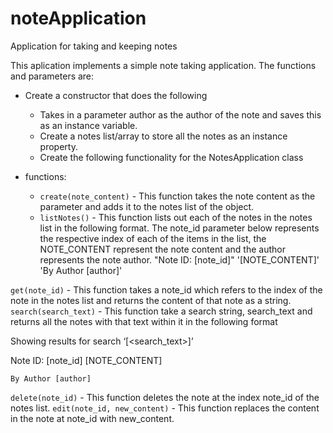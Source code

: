 # noteApplication
Application for taking and keeping notes

This aplication implements a simple note taking application. The functions and parameters are:

- Create a constructor that does the following
    * Takes in a parameter author as the author of the note and saves this as an instance variable.
    * Create a notes list/array to store all the notes as an instance property.
    * Create the following functionality for the NotesApplication class

- functions:
    * `create(note_content)` - This function takes the note content as the parameter and adds it to the notes list of the object.
    * `listNotes()` - This function lists out each of the notes in the notes list in the following format. The note_id parameter below represents the respective index of each of the items in the list, the NOTE_CONTENT represent the note content and the author represents the note author.
	    "Note ID: [note_id]"
	    '[NOTE_CONTENT]'
	    'By Author [author]'
	
`get(note_id)` - This function takes a note_id which refers to the index of the note in the notes list and returns the content of that note as a string.
`search(search_text)` - This function take a search string, search_text and returns all the notes with that text within it in the following format

Showing results for search ‘[<search_text>]’

Note ID: [note_id]
	[NOTE_CONTENT]

	By Author [author]
 
`delete(note_id)` - This function deletes the note at the index note_id of the notes list.
`edit(note_id, new_content)` - This function replaces the content in the note at note_id with new_content.